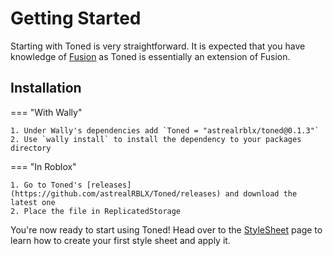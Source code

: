 # Getting Started

Starting with Toned is very straightforward. It is expected that you have knowledge of [Fusion](https://github.com/Elttob/Fusion) as Toned is essentially an extension of Fusion.

## Installation

=== "With Wally"

    1. Under Wally's dependencies add `Toned = "astrealrblx/toned@0.1.3"`
    2. Use `wally install` to install the dependency to your packages directory

=== "In Roblox"

    1. Go to Toned's [releases](https://github.com/astrealRBLX/Toned/releases) and download the latest one
    2. Place the file in ReplicatedStorage


You're now ready to start using Toned! Head over to the [StyleSheet](stylesheets.md) page to learn how to create your first style sheet and apply it.